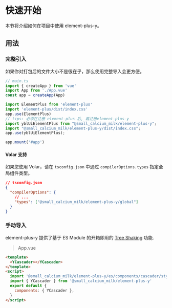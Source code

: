 # 快速开始

本节将介绍如何在项目中使用 element-plus-y。

## 用法

### 完整引入

如果你对打包后的文件大小不是很在乎，那么使用完整导入会更方便。

```typescript
// main.ts
import { createApp } from 'vue'
import App from './App.vue'
const app = createApp(App)

import ElementPlus from 'element-plus'
import 'element-plus/dist/index.css'
app.use(ElementPlus)
// tips: 必须在注册 element-plus 后, 再注册element-plus-y
import yblUiElementPlus from "@small_calcium_milk/element-plus-y";
import "@small_calcium_milk/element-plus-y/dist/index.css";
app.use(yblUiElementPlus);

app.mount('#app')
```

#### Volar 支持

如果您使用 Volar，请在 `tsconfig.json` 中通过 `compilerOptions.types` 指定全局组件类型。

```json
// tsconfig.json
{
  "compilerOptions": {
    // ...
    "types": ["@small_calcium_milk/element-plus-y/global"]
  }
}
```

### 手动导入

element-plus-y 提供了基于 ES Module 的开箱即用的 [Tree Shaking](https://webpack.js.org/guides/tree-shaking/)
功能.

> App.vue

```html
<template>
  <YCascader></YCascader>
</template>
<script>
  import '@small_calcium_milk/element-plus-y/es/components/cascader/style/css'
  import { YCascader } from '@small_calcium_milk/element-plus-y'
  export default {
    components: { YCascader },
  }
</script>
```
